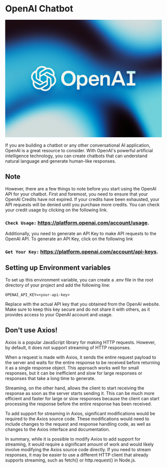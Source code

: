 # OpenAI Chatbot

![OpenAI Logo](./OpenAI.png)

If you are building a chatbot or any other conversational AI application, OpenAI is a great resource to consider. With OpenAI's powerful artificial intelligence technology, you can create chatbots that can understand natural language and generate human-like responses.

## Note

However, there are a few things to note before you start using the OpenAI API for your chatbot. First and foremost, you need to ensure that your OpenAI Credits have not expired. If your credits have been exhausted, your API requests will be denied until you purchase more credits. You can check your credit usage by clicking on the following link.

### `Check Usage:` https://platform.openai.com/account/usage.

Additionally, you need to generate an API Key to make API requests to the OpenAI API. To generate an API Key, click on the following link

### `Get Your Key:` https://platform.openai.com/account/api-keys.

## Setting up Environment variables

To set up this environment variable, you can create a .env file in the root directory of your project and add the following line:

```env
OPENAI_API_KEY=<your-api-key>
```

Replace <your-api-key> with the actual API key that you obtained from the OpenAI website. Make sure to keep this key secure and do not share it with others, as it provides access to your OpenAI account and usage.

## Don't use Axios!

Axios is a popular JavaScript library for making HTTP requests. However, by default, it does not support streaming of HTTP responses.

When a request is made with Axios, it sends the entire request payload to the server and waits for the entire response to be received before returning it as a single response object. This approach works well for small responses, but it can be inefficient and slow for large responses or responses that take a long time to generate.

Streaming, on the other hand, allows the client to start receiving the response as soon as the server starts sending it. This can be much more efficient and faster for large or slow responses because the client can start processing the response before the entire response has been received.

To add support for streaming in Axios, significant modifications would be required to the Axios source code. These modifications would need to include changes to the request and response handling code, as well as changes to the Axios interface and documentation.

In summary, while it is possible to modify Axios to add support for streaming, it would require a significant amount of work and would likely involve modifying the Axios source code directly. If you need to stream responses, it may be easier to use a different HTTP client that already supports streaming, such as fetch() or http.request() in Node.js.
